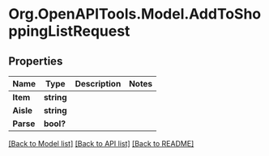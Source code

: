 # Org.OpenAPITools.Model.AddToShoppingListRequest

## Properties

Name | Type | Description | Notes
------------ | ------------- | ------------- | -------------
**Item** | **string** |  | 
**Aisle** | **string** |  | 
**Parse** | **bool?** |  | 

[[Back to Model list]](../README.md#documentation-for-models) [[Back to API list]](../README.md#documentation-for-api-endpoints) [[Back to README]](../README.md)

